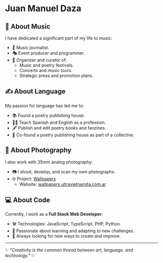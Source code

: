 # Juan Manuel Daza

## 🎵 About Music
I have dedicated a significant part of my life to music:

- 🎤 Music journalist.
- 🎭 Event producer and programmer.
- 🎉 Organizer and curator of:
  - Music and poetry festivals.
  - Concerts and music tours.
  - Strategic press and promotion plans.

## ✍️ About Language
My passion for language has led me to:

- 📚 Found a poetry publishing house.
- 🧑‍🏫 Teach Spanish and English as a profession.
- 🖋️ Publish and edit poetry books and fanzines.
- 🤝 Co-found a poetry publishing house as part of a collective.

## 📸 About Photography
I also work with 35mm analog photography:

- 📷 I shoot, develop, and scan my own photographs.
- 🌐 Project: [Wallpapers](https://github.com/juanmanueldaza/wallpapers)
  - Website: [wallpapers.ultravietnamita.com.ar](https://wallpapers.ultravietnamita.com.ar/)

## 💻 About Code
Currently, I work as a **Full Stack Web Developer**:

- 🛠️ Technologies: JavaScript, TypeScript, PHP, Python.
- 🌱 Passionate about learning and adapting to new challenges.
- 🚀 Always looking for new ways to create and improve.

---

✨ _"Creativity is the common thread between art, language, and technology."_ ✨